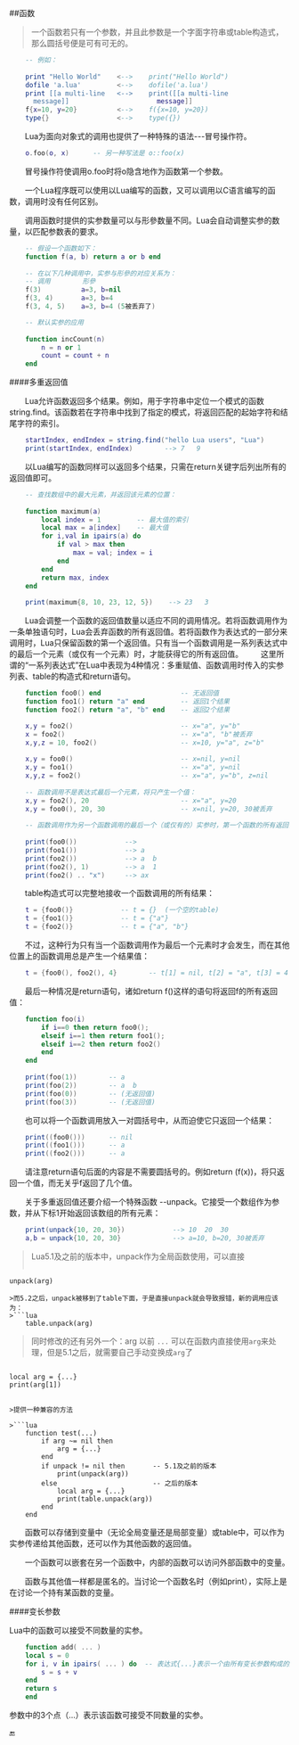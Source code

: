 ##函数

>一个函数若只有一个参数，并且此参数是一个字面字符串或table构造式，那么圆括号便是可有可无的。

```lua
    -- 例如：
    
    print "Hello World"    <-->    print("Hello World")
    dofile 'a.lua'         <-->    dofile('a.lua')
    print [[a multi-line   <-->    print([[a multi-line
      message]]                      message]]
    f{x=10, y=20}          <-->    f({x=10, y=20})
    type{}                 <-->    type({})
```

&emsp;&emsp;Lua为面向对象式的调用也提供了一种特殊的语法---冒号操作符。

```lua
    o.foo(o, x)      -- 另一种写法是 o::foo(x)
```

&emsp;&emsp;冒号操作符使调用o.foo时将o隐含地作为函数第一个参数。

&emsp;&emsp;一个Lua程序既可以使用以Lua编写的函数，又可以调用以C语言编写的函数，调用时没有任何区别。

&emsp;&emsp;调用函数时提供的实参数量可以与形參数量不同。Lua会自动调整实参的数量，以匹配参数表的要求。

```lua
    -- 假设一个函数如下：
    function f(a, b) return a or b end
    
    -- 在以下几种调用中，实参与形參的对应关系为：
    -- 调用        形參
    f(3)          a=3, b=nil
    f(3, 4)       a=3, b=4
    f(3, 4, 5)    a=3, b=4 (5被丢弃了) 
```

```lua
    -- 默认实参的应用
    
    function incCount(n)
        n = n or 1
        count = count + n
    end
```

####多重返回值

&emsp;&emsp;Lua允许函数返回多个结果。例如，用于字符串中定位一个模式的函数string.find。该函数若在字符串中找到了指定的模式，将返回匹配的起始字符和结尾字符的索引。

```lua
    startIndex, endIndex = string.find("hello Lua users", "Lua")
    print(startIndex, endIndex)        --> 7   9
```

&emsp;&emsp;以Lua编写的函数同样可以返回多个结果，只需在return关键字后列出所有的返回值即可。

```lua
    -- 查找数组中的最大元素，并返回该元素的位置：
    
    function maximum(a)
        local index = 1         -- 最大值的索引
        local max = a[index]    -- 最大值
        for i,val in ipairs(a) do
            if val > max then
                max = val; index = i
            end
        end
        return max, index
    end
    
    print(maximum{8, 10, 23, 12, 5})    --> 23   3
```

&emsp;&emsp;Lua会调整一个函数的返回值数量以适应不同的调用情况。若将函数调用作为一条单独语句时，Lua会丢弃函数的所有返回值。若将函数作为表达式的一部分来调用时，Lua只保留函数的第一个返回值。只有当一个函数调用是一系列表达式中的最后一个元素（或仅有一个元素）时，才能获得它的所有返回值。
&emsp;&emsp;这里所谓的“一系列表达式”在Lua中表现为4种情况：多重赋值、函数调用时传入的实参列表、table的构造式和return语句。

```lua
    function foo0() end                    -- 无返回值
    function foo1() return "a" end         -- 返回1个结果
    function foo2() return "a", "b" end    -- 返回2个结果
```

```lua
    x,y = foo2()                           -- x="a", y="b"
    x = foo2()                             -- x="a", "b"被丢弃
    x,y,z = 10, foo2()                     -- x=10, y="a", z="b"
    
    x,y = foo0()                           -- x=nil, y=nil
    x,y = foo1()                           -- x="a", y=nil
    x,y,z = foo2()                         -- x="a", y="b", z=nil
    
    -- 函数调用不是表达式最后一个元素，将只产生一个值：
    x,y = foo2(), 20                       -- x="a", y=20
    x,y = foo0(), 20, 30                   -- x=nil, y=20, 30被丢弃
    
    -- 函数调用作为另一个函数调用的最后一个（或仅有的）实参时，第一个函数的所有返回值都将作为实参传入第二个函数。如print：
    
    print(foo0())            -->
    print(foo1())            --> a
    print(foo2())            --> a  b
    print(foo2(), 1)         --> a  1
    print(foo2() .. "x")     --> ax
```

&emsp;&emsp;table构造式可以完整地接收一个函数调用的所有结果：

```lua
    t = {foo0()}            -- t = {}  (一个空的table)
    t = {foo1()}            -- t = {"a"}
    t = {foo2()}            -- t = {"a", "b"}
```

&emsp;&emsp;不过，这种行为只有当一个函数调用作为最后一个元素时才会发生，而在其他位置上的函数调用总是产生一个结果值：

```lua
    t = {foo0(), foo2(), 4}        -- t[1] = nil, t[2] = "a", t[3] = 4
```

&emsp;&emsp;最后一种情况是return语句，诸如return f()这样的语句将返回f的所有返回值：

```lua
    function foo(i)
        if i==0 then return foo0();
        elseif i==1 then return foo1();
        elseif i==2 then return foo2()
        end
    end
    
    print(foo(1))        -- a
    print(foo(2))        -- a  b
    print(foo(0))        -- (无返回值)
    print(foo(3))        -- (无返回值)
```

&emsp;&emsp;也可以将一个函数调用放入一对圆括号中，从而迫使它只返回一个结果：

```lua
    print((foo0()))      -- nil
    print((foo1()))      -- a
    print((foo2()))      -- a
```

&emsp;&emsp;请注意return语句后面的内容是不需要圆括号的。例如return (f(x))，将只返回一个值，而无关乎f返回了几个值。

&emsp;&emsp;关于多重返回值还要介绍一个特殊函数 --unpack。它接受一个数组作为参数，并从下标1开始返回该数组的所有元素：

```lua
    print(unpack{10, 20, 30})            --> 10  20  30
    a,b = unpack{10, 20, 30}             --> a=10, b=20, 30被丢弃
```
>Lua5.1及之前的版本中，unpack作为全局函数使用，可以直接
>```lua
    unpack(arg)
```
>而5.2之后，unpack被移到了table下面，于是直接unpack就会导致报错，新的调用应该为：
>```lua
    table.unpack(arg)
```

>同时修改的还有另外一个：arg
以前 `...` 可以在函数内直接使用`arg`来处理，但是5.1之后，就需要自己手动变换成`arg`了

>```lua
    local arg = {...}
    print(arg[1])
```

>提供一种兼容的方法

>```lua
    function test(...)
        if arg ~= nil then
            arg = {...}
        end
        if unpack != nil then		-- 5.1及之前的版本
            print(unpack(arg))
        else						-- 之后的版本
            local arg = {...}
            print(table.unpack(arg))
        end
    end
```

&emsp;&emsp;函数可以存储到变量中（无论全局变量还是局部变量）或table中，可以作为实参传递给其他函数，还可以作为其他函数的返回值。

&emsp;&emsp;一个函数可以嵌套在另一个函数中，内部的函数可以访问外部函数中的变量。

&emsp;&emsp;函数与其他值一样都是匿名的。当讨论一个函数名时（例如print），实际上是在讨论一个持有某函数的变量。

####变长参数

Lua中的函数可以接受不同数量的实参。

```lua
    function add( ... )
	local s = 0
	for i, v in ipairs( ... ) do  -- 表达式{...}表示一个由所有变长参数构成的数组。
		s = s + v
	end
	return s
	end
```

参数中的3个点（...）表示该函数可接受不同数量的实参。


🔚